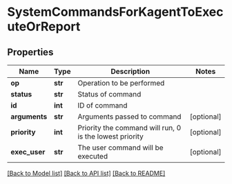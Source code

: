 # SystemCommandsForKagentToExecuteOrReport

## Properties
Name | Type | Description | Notes
------------ | ------------- | ------------- | -------------
**op** | **str** | Operation to be performed | 
**status** | **str** | Status of command | 
**id** | **int** | ID of command | 
**arguments** | **str** | Arguments passed to command | [optional] 
**priority** | **int** | Priority the command will run, 0 is the lowest priority | [optional] 
**exec_user** | **str** | The user command will be executed | [optional] 

[[Back to Model list]](../README.md#documentation-for-models) [[Back to API list]](../README.md#documentation-for-api-endpoints) [[Back to README]](../README.md)


